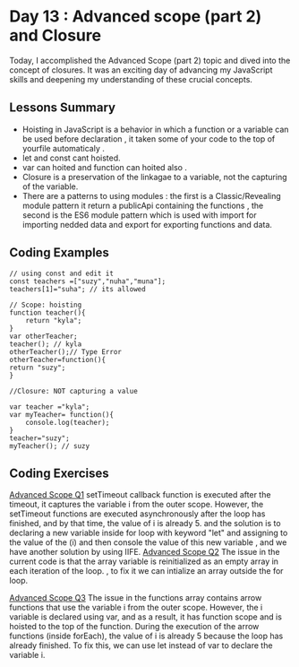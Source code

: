 
# Day 13 : Advanced scope (part 2) and Closure
Today, I accomplished the Advanced Scope (part 2) topic and dived into the concept of closures. It was an exciting day of advancing my JavaScript skills and deepening my understanding of these crucial concepts.

## Lessons Summary
- Hoisting in JavaScript is a behavior in which a function or a variable can be used before declaration , it taken some of your code to the top of yourfile automaticaly .
- let and const cant hoisted.
- var can hoited and function can hoited also .
- Closure is a preservation of the linkagae to a variable, not the capturing of the variable.
- There are a patterns to using modules : the first is a Classic/Revealing module pattern it return a publicApi containing the functions , the second is the ES6 module pattern which is used with import for importing nedded data and export for exporting functions and data.

## Coding Examples

```
// using const and edit it 
const teachers =["suzy","nuha","muna"];
teachers[1]="suha"; // its allowed 

// Scope: hoisting
function teacher(){
    return "kyla";
}
var otherTeacher;
teacher(); // kyla
otherTeacher();// Type Error
otherTeacher=function(){
return "suzy";
}

//Closure: NOT capturing a value

var teacher ="kyla";
var myTeacher= function(){
    console.log(teacher);
}
teacher="suzy";
myTeacher(); // suzy 

```
## Coding Exercises

[Advanced Scope Q1](https://github.com/orjwan-alrajaby/gsg-expressjs-backend-training-2023/blob/main/learning-sprint-1/week3-day4-tasks/tasks.md)
setTimeout callback function is executed after the timeout, it captures the variable i from the outer scope. However, the setTimeout functions are executed asynchronously after the loop has finished, and by that time, the value of i is already 5. and the solution is to declaring a new variable inside for loop with keyword "let" and assigning to the value of the (i) and then console the value of this new variable , and we have another solution by using IIFE. 
[Advanced Scope Q2](https://github.com/orjwan-alrajaby/gsg-expressjs-backend-training-2023/blob/main/learning-sprint-1/week3-day4-tasks/tasks.md)
The issue in the current code is that the array variable is reinitialized as an empty array in each iteration of the loop. , to fix it we can intialize an array outside the for loop.

[Advanced Scope Q3](https://github.com/orjwan-alrajaby/gsg-expressjs-backend-training-2023/blob/main/learning-sprint-1/week3-day4-tasks/tasks.md)
The issue in the functions array contains arrow functions that use the variable i from the outer scope. However, the i variable is declared using var, and as a result, it has function scope and is hoisted to the top of the function. During the execution of the arrow functions (inside forEach), the value of i is already 5 because the loop has already finished. 
To fix this, we can use let instead of var to declare the variable i.
